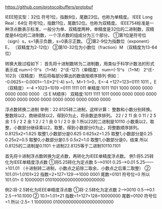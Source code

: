 https://github.com/protocolbuffers/protobuf

IEEE短实型：32位	符号1位，指数8位，尾数23位。也称为单精度。
IEEE Long Real：64位	符号1位，指数11位，尾数52位。也称为双精度。
IEEE754标准是一种浮点数表示标准，一般分为单、双精度两种，单精度是32位的二进制数，双精度是64位的二进制数，一个浮点数的组成分为三个部分。
①第1位是符号位（sign）s，s=1表示负数，s=0表示正数。
②第2-9位为指数位（exponent）E， （双精度为2-12位）
③第10-32位为小数位（fraction）M （双精度为13-64位）

转换大致过程如下：
首先将十进制数转为二进制数，用类似于科学计数法的形式表示成
num=(-1)^s （1+M） 2^(E-127)（单精度）
num=(-1)^s （1+M） 2^(E-1023)（双精度）
然后将每部分算出的数值按顺序排列
例如：
-0.0625=-0.0001=-1.0*2^(-4)
s=1，M=1-1=0，E=-4 +127=123=0111 1011 ，E（双精度）=-4 +1023=1019 =0111 1111 011
单精度:1011 1101 1000 0000 0000 0000 0000 0000 （S E M顺序）
双精度:1011 1111 1011 0000 0000 0000 0000 0000 0000 0000 0000 0000 0000 0000 0000 0000

浮点数转换二进制
举例：22.8125转二进制，这样计算：
整数和小数分别转换。
整数除以2，商继续除以2，得到0为止，将余数逆序排列。
22 / 2    11 余 0
11 / 2     5 余 1
5 / 2      2 余 1
2 / 2      1 余 0
1 / 2      0 余 1
所以22的二进制是10110
小数乘以2，取整，小数部分继续乘以2，取整，得到小数部分0为止，将整数顺序排列。
0.8125x2=1.625 取整1,小数部分是0.625
0.625x2=1.25 取整1,小数部分是0.25
0.25x2=0.5 取整0,小数部分是0.5
0.5x2=1.0 取整1,小数部分是0，结束
所以0.8125的二进制是0.1101
十进制22.8125等于二进制10110.1101


首先将十进制浮点数转换为定点数，再转化为IEEE单精度浮点数。
例1:将5.25转化为IEEE单精度浮点数
①将5.25转化为定点数
5——>0101
0.25——>0.01
5.25——>101.01 （十进制转二进制，小数点之前除二取余，小数点之后乘二取整）
②
101.01=1.0101×22
指数=2+127=129——>1000 0001
尾数=0101
符号位=0
所以101.01=
0 10000001 01010000000000000000000

例2:将-2.5转化为IEEE单精度浮点数
①将-2.5转化为定点数
2——>0010
0.5——>0.1
2.5——>10.1000
②
10.1=1.01×21
指数=1+127=128=10000000
尾数=0100
符号位=1
所以-2.5=
1 1000000 01000000000000000000000
